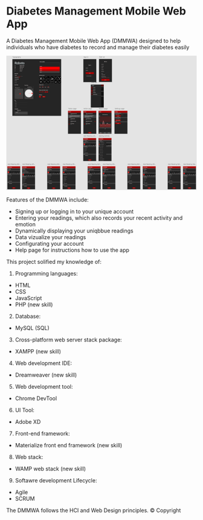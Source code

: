 # Diabetes Management Mobile Web App

A Diabetes Management Mobile Web App (DMMWA) designed to help individuals who have diabetes to record and manage their diabetes easily

![](whole_wireframe.PNG)

Features of the DMMWA include:
* Signing up or logging in to your unique account
* Entering your readings, which also records your recent activity and emotion
* Dynamically displaying your uniqbbue readings
* Data vizualize your readings
* Configurating your account
* Help page for instructions how to use the app

This project solified my knowledge of:

 1) Programming languages:
  *	HTML 
  * CSS 
  * JavaScript 
  *	PHP (new skill)

 2) Database:
  *	MySQL (SQL)

 3) Cross-platform web server stack package:
  *	XAMPP (new skill)
    
 4) Web development IDE:
  *	Dreamweaver (new skill)

 5) Web development tool:
  * Chrome DevTool
  
 6) UI Tool:
  * Adobe XD

 7) Front-end framework:
  *	Materialize front end framework (new skill)

 8) Web stack:
  * WAMP web stack (new skill)

 9) Softawre development Lifecycle:
  * Agile
  * SCRUM

The DMMWA follows the HCI and Web Design principles.
© Copyright



